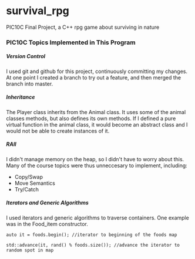 # survival_rpg
PIC10C Final Project, a C++ rpg game about surviving in nature

### PIC10C Topics Implemented in This Program

##### Version Control
I used git and github for this project, continuously committing my changes. At one point I created a branch to try out a feature, and then merged the branch into master.

##### Inheritance
The Player class inherits from the Animal class. It uses some of the animal classes methods, but also defines its own methods. If I  defined a pure virtual function in the animal class, it would become an abstract class and I would not be able to create instances of it.

##### RAII
I didn't manage memory on the heap, so I didn't have to worry about this. Many of the course topics were thus unneccesary to implement, including:
- Copy/Swap
- Move Semantics
- Try/Catch

##### Iterators and Generic Algorithms
I used iterators and generic algorithms to traverse containers. One example was in the Food_item constructor.

~~~~
auto it = foods.begin(); //iterator to beginning of the foods map

std::advance(it, rand() % foods.size()); //advance the iterator to random spot in map
~~~~